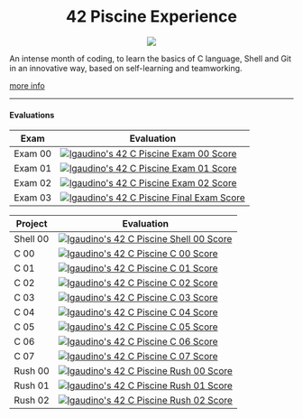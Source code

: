 <h1 align="center"> 42 Piscine Experience </h1>

<p align="center">
  <a href="https://github.com/JaeSeoKim/badge42">
  <img src="https://badge42.vercel.app/api/v2/cld6lomfp00250fl5aqiuznp2/stats?cursusId=9&coalitionId=piscine"/>
  </a>
</p>

An intense month of coding, to learn the basics of C language, Shell and Git in an innovative way, based on self-learning and teamworking.

[more info](https://42roma.it/la-piscine/)

<hr>

#### Evaluations

|Exam|Evaluation|
|---|---|
|Exam 00|[![lgaudino's 42 C Piscine Exam 00 Score](https://badge42.vercel.app/api/v2/cld6lomfp00250fl5aqiuznp2/project/2476692)](https://github.com/JaeSeoKim/badge42)|
|Exam 01|[![lgaudino's 42 C Piscine Exam 01 Score](https://badge42.vercel.app/api/v2/cld6lomfp00250fl5aqiuznp2/project/2493372)](https://github.com/JaeSeoKim/badge42)|
|Exam 02|[![lgaudino's 42 C Piscine Exam 02 Score](https://badge42.vercel.app/api/v2/cld6lomfp00250fl5aqiuznp2/project/2504849)](https://github.com/JaeSeoKim/badge42)|
|Exam 03|[![lgaudino's 42 C Piscine Final Exam Score](https://badge42.vercel.app/api/v2/cld6lomfp00250fl5aqiuznp2/project/2514964)](https://github.com/JaeSeoKim/badge42)|


|Project|Evaluation|
|---|---|
|Shell 00|[![lgaudino's 42 C Piscine Shell 00 Score](https://badge42.vercel.app/api/v2/cld6lomfp00250fl5aqiuznp2/project/2474740)](https://github.com/JaeSeoKim/badge42)|
|C 00|[![lgaudino's 42 C Piscine C 00 Score](https://badge42.vercel.app/api/v2/cld6lomfp00250fl5aqiuznp2/project/2480297)](https://github.com/JaeSeoKim/badge42)|
|C 01|[![lgaudino's 42 C Piscine C 01 Score](https://badge42.vercel.app/api/v2/cld6lomfp00250fl5aqiuznp2/project/2486814)](https://github.com/JaeSeoKim/badge42)|
|C 02|[![lgaudino's 42 C Piscine C 02 Score](https://badge42.vercel.app/api/v2/cld6lomfp00250fl5aqiuznp2/project/2486816)](https://github.com/JaeSeoKim/badge42)|
|C 03|[![lgaudino's 42 C Piscine C 03 Score](https://badge42.vercel.app/api/v2/cld6lomfp00250fl5aqiuznp2/project/2492328)](https://github.com/JaeSeoKim/badge42)|
|C 04|[![lgaudino's 42 C Piscine C 04 Score](https://badge42.vercel.app/api/v2/cld6lomfp00250fl5aqiuznp2/project/2498085)](https://github.com/JaeSeoKim/badge42)|
|C 05|[![lgaudino's 42 C Piscine C 05 Score](https://badge42.vercel.app/api/v2/cld6lomfp00250fl5aqiuznp2/project/2504819)](https://github.com/JaeSeoKim/badge42)|
|C 06|[![lgaudino's 42 C Piscine C 06 Score](https://badge42.vercel.app/api/v2/cld6lomfp00250fl5aqiuznp2/project/2504821)](https://github.com/JaeSeoKim/badge42)|
|C 07| [![lgaudino's 42 C Piscine C 07 Score](https://badge42.vercel.app/api/v2/cld6lomfp00250fl5aqiuznp2/project/2509892)](https://github.com/JaeSeoKim/badge42)|
|Rush 00|[![lgaudino's 42 C Piscine Rush 00 Score](https://badge42.vercel.app/api/v2/cld6lomfp00250fl5aqiuznp2/project/2483493)](https://github.com/JaeSeoKim/badge42)|
|Rush 01|[![lgaudino's 42 C Piscine Rush 01 Score](https://badge42.vercel.app/api/v2/cld6lomfp00250fl5aqiuznp2/project/2494700)](https://github.com/JaeSeoKim/badge42)|
|Rush 02|[![lgaudino's 42 C Piscine Rush 02 Score](https://badge42.vercel.app/api/v2/cld6lomfp00250fl5aqiuznp2/project/2504846)](https://github.com/JaeSeoKim/badge42)|

 
